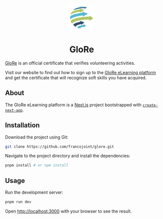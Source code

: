 <div align="center">
  <img src="public/glore.png" alt="" width="90" />
  <h1>GloRe</h1>
</div>

[GloRe](https://glorecertificate.net) is an official certificate that verifies volunteering activities.

Visit our website to find out how to sign up to the [GloRe eLearning platform](elearning.glorecertificate.new) and get the certificate that will recognize soft skills you have acquired.

## About

The GloRe eLearning platform is a [Next.js](https://nextjs.org) project bootstrapped with [`create-next-app`](https://github.com/vercel/next.js/tree/canary/packages/create-next-app).

## Installation

Download the project using Git:

```sh
git clone https://github.com/francojoint/glore.git
```

Navigate to the project directory and install the dependencies:

```sh
pnpm install # or npm install
```

## Usage

Run the development server:

```bash
pnpm run dev
```

Open [http://localhost:3000](http://localhost:3000) with your browser to see the result.
